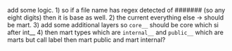 add some logic. 1) so if a file name has regex detected of ####### (so any eight digits) then it is base as well. 2) the current everything else -> should be mart. 3) add some additional layers so `core__` should be core which si after int__ 4) then mart types which are `internal__` and `public__` which are marts but call label then mart public and mart internal?
